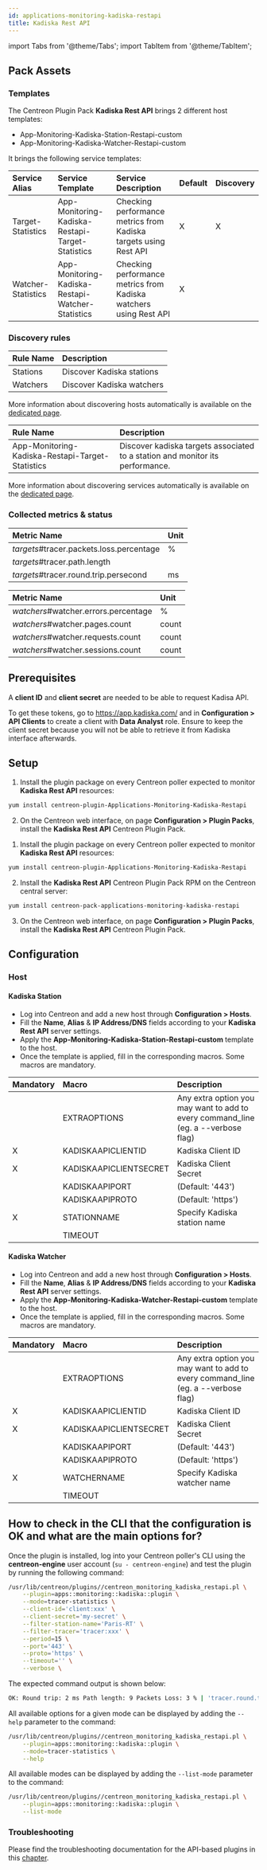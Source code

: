 ```yaml
---
id: applications-monitoring-kadiska-restapi
title: Kadiska Rest API
---
```

import Tabs from '@theme/Tabs';
import TabItem from '@theme/TabItem';


## Pack Assets

### Templates

The Centreon Plugin Pack **Kadiska Rest API** brings 2 different host templates:

* App-Monitoring-Kadiska-Station-Restapi-custom
* App-Monitoring-Kadiska-Watcher-Restapi-custom

It brings the following service templates:

| Service Alias      | Service Template                                  | Service Description                                               | Default | Discovery |
|:-------------------|:--------------------------------------------------|:------------------------------------------------------------------|:--------|:----------|
| Target-Statistics  | App-Monitoring-Kadiska-Restapi-Target-Statistics  | Checking performance metrics from Kadiska targets using Rest API  | X       | X         |
| Watcher-Statistics | App-Monitoring-Kadiska-Restapi-Watcher-Statistics | Checking performance metrics from Kadiska watchers using Rest API | X       |           |

### Discovery rules

<Tabs groupId="sync">
<TabItem value="Host" label="Host">

| Rule Name       | Description               |
|:----------------|:--------------------------|
| Stations        | Discover Kadiska stations |
| Watchers        | Discover Kadiska watchers |

More information about discovering hosts automatically is available on the [dedicated page](/docs/monitoring/discovery/hosts-discovery).

</TabItem>
<TabItem value="Service" label="Service">

| Rule Name                                        | Description                                                                   |
|:-------------------------------------------------|:------------------------------------------------------------------------------|
| App-Monitoring-Kadiska-Restapi-Target-Statistics | Discover kadiska targets associated to a station and monitor its performance. |

More information about discovering services automatically is available on the [dedicated page](/docs/monitoring/discovery/services-discovery).

</TabItem>
</Tabs>

### Collected metrics & status

<Tabs groupId="sync">
<TabItem value="Target-Statistics" label="Target-Statistics">

| Metric Name                              | Unit  |
|:-----------------------------------------|:------|
| *targets*#tracer.packets.loss.percentage | %     |
| *targets*#tracer.path.length             |       |
| *targets*#tracer.round.trip.persecond    | ms    |

</TabItem>
<TabItem value="Watcher-Statistics" label="Watcher-Statistics">

| Metric Name                          | Unit  |
|:-------------------------------------|:------|
| *watchers*#watcher.errors.percentage | %     |
| *watchers*#watcher.pages.count       | count |
| *watchers*#watcher.requests.count    | count |
| *watchers*#watcher.sessions.count    | count |

</TabItem>
</Tabs>

## Prerequisites

A **client ID** and **client secret** are needed to be able to request Kadisa API.

To get these tokens, go to https://app.kadiska.com/ and in **Configuration > API Clients** to create a client with **Data Analyst** role.
Ensure to keep the client secret because you will not be able to retrieve it from Kadiska interface afterwards.

## Setup

<Tabs groupId="sync">
<TabItem value="Online License" label="Online License">

1. Install the plugin package on every Centreon poller expected to monitor **Kadiska Rest API** resources:

```bash
yum install centreon-plugin-Applications-Monitoring-Kadiska-Restapi
```

2. On the Centreon web interface, on page **Configuration > Plugin Packs**, install the **Kadiska Rest API** Centreon Plugin Pack.

</TabItem>
<TabItem value="Offline License" label="Offline License">

1. Install the plugin package on every Centreon poller expected to monitor **Kadiska Rest API** resources:

```bash
yum install centreon-plugin-Applications-Monitoring-Kadiska-Restapi
```

2. Install the **Kadiska Rest API** Centreon Plugin Pack RPM on the Centreon central server:

```bash
yum install centreon-pack-applications-monitoring-kadiska-restapi
```

3. On the Centreon web interface, on page **Configuration > Plugin Packs**, install the **Kadiska Rest API** Centreon Plugin Pack.

</TabItem>
</Tabs>

## Configuration

### Host

#### Kadiska Station

* Log into Centreon and add a new host through **Configuration > Hosts**.
* Fill the **Name**, **Alias** & **IP Address/DNS** fields according to your **Kadiska Rest API** server settings.
* Apply the **App-Monitoring-Kadiska-Station-Restapi-custom** template to the host.
* Once the template is applied, fill in the corresponding macros. Some macros are mandatory.

| Mandatory   | Macro                  | Description                                                                            |
|:------------|:-----------------------|:---------------------------------------------------------------------------------------|
|             | EXTRAOPTIONS           | Any extra option you may want to add to every command\_line (eg. a --verbose flag)     |
| X           | KADISKAAPICLIENTID     | Kadiska Client ID                                                                      |
| X           | KADISKAAPICLIENTSECRET | Kadiska Client Secret                                                                  |
|             | KADISKAAPIPORT         | (Default: '443')                                                                       |
|             | KADISKAAPIPROTO        | (Default: 'https')                                                                     |
| X           | STATIONNAME            | Specify Kadiska station name                                                           |
|             | TIMEOUT                |                                                                                        |

#### Kadiska Watcher

* Log into Centreon and add a new host through **Configuration > Hosts**.
* Fill the **Name**, **Alias** & **IP Address/DNS** fields according to your **Kadiska Rest API** server settings.
* Apply the **App-Monitoring-Kadiska-Watcher-Restapi-custom** template to the host.
* Once the template is applied, fill in the corresponding macros. Some macros are mandatory.

| Mandatory   | Macro                  | Description                                                                            |
|:------------|:-----------------------|:---------------------------------------------------------------------------------------|
|             | EXTRAOPTIONS           | Any extra option you may want to add to every command\_line (eg. a --verbose flag)     |
| X           | KADISKAAPICLIENTID     | Kadiska Client ID                                                                      |
| X           | KADISKAAPICLIENTSECRET | Kadiska Client Secret                                                                  |
|             | KADISKAAPIPORT         | (Default: '443')                                                                       |
|             | KADISKAAPIPROTO        | (Default: 'https')                                                                     |
| X           | WATCHERNAME            | Specify Kadiska watcher name                                                           |
|             | TIMEOUT                |                                                                                        |

## How to check in the CLI that the configuration is OK and what are the main options for?

Once the plugin is installed, log into your Centreon poller's CLI using the
**centreon-engine** user account (`su - centreon-engine`) and test the plugin by
running the following command:

```bash
/usr/lib/centreon/plugins//centreon_monitoring_kadiska_restapi.pl \
    --plugin=apps::monitoring::kadiska::plugin \
    --mode=tracer-statistics \
    --client-id='client:xxx' \
    --client-secret='my-secret' \
    --filter-station-name='Paris-RT' \
    --filter-tracer='tracer:xxx' \
    --period=15 \
    --port='443' \
    --proto='https' \
    --timeout='' \
    --verbose \
```

The expected command output is shown below:

```bash
OK: Round trip: 2 ms Path length: 9 Packets Loss: 3 % | 'tracer.round.trip.persecond'=2ms;;;0; 'tracer.path.length'=9;;;0; 'tracer.packets.loss.percentage'=3%;;;0;100 
```

All available options for a given mode can be displayed by adding the
`--help` parameter to the command:

```bash
/usr/lib/centreon/plugins//centreon_monitoring_kadiska_restapi.pl \
    --plugin=apps::monitoring::kadiska::plugin \
    --mode=tracer-statistics \
    --help
```

All available modes can be displayed by adding the `--list-mode` parameter to
the command:

```bash
/usr/lib/centreon/plugins//centreon_monitoring_kadiska_restapi.pl \
    --plugin=apps::monitoring::kadiska::plugin \
    --list-mode
```

### Troubleshooting

Please find the troubleshooting documentation for the API-based plugins in
this [chapter](../getting-started/how-to-guides/troubleshooting-plugins.md#http-and-api-checks).